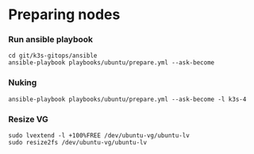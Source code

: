 # Preparing nodes

### Run ansible playbook

```
cd git/k3s-gitops/ansible
ansible-playbook playbooks/ubuntu/prepare.yml --ask-become
```

### Nuking

```
ansible-playbook playbooks/ubuntu/prepare.yml --ask-become -l k3s-4
```

### Resize VG
```
sudo lvextend -l +100%FREE /dev/ubuntu-vg/ubuntu-lv
sudo resize2fs /dev/ubuntu-vg/ubuntu-lv
```
